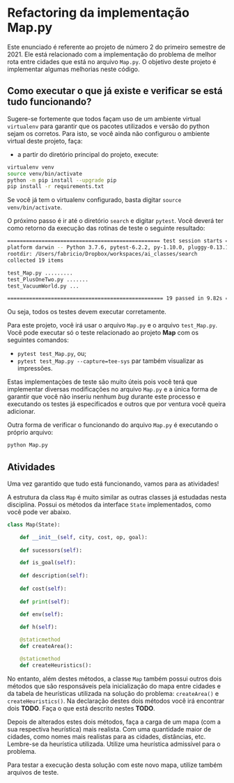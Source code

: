 # Refactoring da implementação Map.py

Este enunciado é referente ao projeto de número 2 do primeiro semestre de 2021. Ele está relacionado com a implementação do problema de melhor rota entre cidades que está no arquivo `Map.py`. O objetivo deste projeto é implementar algumas melhorias neste código. 

## Como executar o que já existe e verificar se está tudo funcionando? 

Sugere-se fortemente que todos façam uso de um ambiente virtual `virtualenv` para garantir que os pacotes utilizados e versão do python sejam os corretos. Para isto, se você ainda não configurou o ambiente virtual deste projeto, faça: 

* a partir do diretório principal do projeto, execute: 

````bash
virtualenv venv
source venv/bin/activate
python -m pip install --upgrade pip
pip install -r requirements.txt
````

Se você já tem o virtualenv configurado, basta digitar `source venv/bin/activate`. 

O próximo passo é ir até o diretório `search` e digitar `pytest`. Você deverá ter como retorno da execução das rotinas de teste o seguinte resultado: 

````bash
================================================= test session starts ==================================================
platform darwin -- Python 3.7.6, pytest-6.2.2, py-1.10.0, pluggy-0.13.1
rootdir: /Users/fabricio/Dropbox/workspaces/ai_classes/search
collected 19 items                                                                                                     

test_Map.py .........                                                                                            [ 47%]
test_PlusOneTwo.py .......                                                                                       [ 84%]
test_VacuumWorld.py ...                                                                                          [100%]

================================================== 19 passed in 9.82s ==================================================
````

Ou seja, todos os testes devem executar corretamente. 

Para este projeto, você irá usar o arquivo `Map.py` e o arquivo `test_Map.py`. Você pode executar só o teste relacionado ao projeto **Map** com os seguintes comandos: 

* `pytest test_Map.py`, ou;
* `pytest test_Map.py --capture=tee-sys` par também visualizar as impressões. 

Estas implementaçòes de teste são muito úteis pois você terá que implementar diversas modificações no arquivo `Map.py` e a única forma de garantir que você não inseriu nenhum *bug* durante este processo e executando os testes já especificados e outros que por ventura você queira adicionar. 

Outra forma de verificar o funcionando do arquivo `Map.py` é executando o próprio arquivo: 

````bash
python Map.py
````

## Atividades

Uma vez garantido que tudo está funcionando, vamos para as atividades! 

A estrutura da class `Map` é muito similar as outras classes já estudadas nesta disciplina. 
Possui os métodos da interface `State` implementados, como você pode ver abaixo. 

````python
class Map(State):

    def __init__(self, city, cost, op, goal):
    
    def sucessors(self):

    def is_goal(self):
    
    def description(self):
    
    def cost(self):
    
    def print(self):
    
    def env(self):

    def h(self):

    @staticmethod
    def createArea():

    @staticmethod
    def createHeuristics():
````

No entanto, além destes métodos, a classe `Map` também possui outros dois métodos que são responsáveis pela inicialização do mapa entre cidades e da tabela de heurísticas utilizada na solução do problema: `createArea()` e `createHeuristics()`. Na declaração destes dois métodos você irá encontrar dois **TODO**. Faça o que está descrito nestes **TODO**. 

Depois de alterados estes dois métodos, faça a carga de um mapa (com a sua respectiva heurística) mais realista. Com uma quantidade maior de cidades, como nomes mais realistas para as cidades, distâncias, etc. Lembre-se da heurística utilizada. Utilize uma heurística admissível para o problema. 

Para testar a execução desta solução com este novo mapa, utilize também arquivos de teste. 
